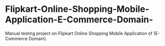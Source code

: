# Flipkart-Online-Shopping-Mobile-Application-E-Commerce-Domain-
Manual testing project on Flipkart Online Shopping Mobile Application of (E-Commerce Domain).
